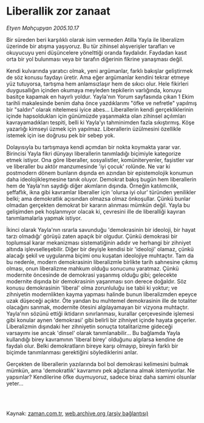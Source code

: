 # Liberallik zor zanaat

*Etyen Mahçupyan 2005.10.17*

<td class="columnist-detail">
<p>Bir süreden beri karşılıklı olarak isim vermeden Atilla Yayla ile liberalizm üzerinde bir atışma yaşıyoruz. Bu tür zihinsel alışverişler tarafları ve okuyucuyu yeni düşüncelere yönelttiği oranda faydalıdır. Faydadan kasıt orta bir yol bulunması veya bir tarafın diğerinin fikrine yanaşması değil.</p>
<p>
<div id="haberMetinDiv">
<p>Kendi kulvarında yaratıcı olmak, yeni argümanlar, farklı bakışlar geliştirmek de söz konusu faydayı üretir. Ama eğer argümanlar kendini tekrar etmeye yüz tutuyorsa, tartışma hem anlamsızlaşır hem de sıkıcı olur. Hele fikirleri duygusallığın içinden okumaya meyleden tepkilerin varlığında, konuyu basitçe kapamak en hayırlı yoldur. Yayla'nın Yorum sayfasında çıkan 1 Ekim tarihli makalesinde benim daha önce yazdıklarımı "öfke ve nefretle" yapılmış bir "saldırı" olarak nitelemesi iyice abes... Liberallerin kendi gerçekliklerinin içinde hapsoldukları için günümüzde yaşanmakta olan zihinsel açılımları kavrayamadıkları tespiti, belli ki Yayla'yı tahminimden fazla sıkıştırmış. Köşe yazarlığı kimseyi üzmek için yapılmaz. Liberallerin üzülmesini özellikle istemek için ise doğrusu pek bir sebep yok. 
<p>Dolayısıyla bu tartışmaya kendi açımdan bir nokta koymakta yarar var. Birincisi Yayla fikri dünyayı liberallerin tanımladığı biçimiyle kategorize etmek istiyor. Ona göre liberaller, sosyalistler, komüniteryenler, faşistler var ve liberaller bu aktör manzumesinde 'iyi çocuk' rolünde. Ne var ki postmodern dönem bunların dışında en azından bir epistemolojik konumun daha ideolojikleşmesine tanık oluyor. Demokrat bakış bugün hem liberallerin hem de Yayla'nın saydığı diğer akımların dışında. Örneğin katılımcılık, şeffaflık, ikna gibi kavramlar liberaller için 'olursa iyi olur' türünden yenilikler belki; ama demokratlık açısından olmazsa olmaz önkoşullar. Çünkü bunlar olmadan gerçekten demokrat bir kararın alınması mümkün değil. Yayla bu gelişimden pek hoşlanmıyor olacak ki, çevresini ille de liberalliği kayıran tanımlamalarla yapmak istiyor. 
<p>İkinci olarak Yayla'nın ısrarla savunduğu 'demokrasinin bir ideoloji, bir hayat tarzı olmadığı' görüşü zaten apaçık bir olgudur. Çünkü demokrasi bir toplumsal karar mekanizması sistematiğinin adıdır ve herhangi bir zihniyet altında işlevselleşebilir. Diğer bir deyişle kendisi bir 'ideoloji' olamaz, çünkü alacağı şekil ve uygulanma biçimi onu kuşatan ideolojiye muhtaçtır. Tam da bu nedenle, modern demokrasinin liberalizmle birlikte tarih sahnesine çıkmış olması, onun liberalizme mahkum olduğu sonucunu yaratmaz. Çünkü modernite öncesinde de demokrasi yaşanmış olduğu gibi; gelecekte modernite dışında bir demokrasinin yaşanması son derece doğaldır. Söz konusu demokrasinin 'liberal' olma zorunluluğu ise tabii ki yoktur; ve zihniyetin modernlikten kayma yapması halinde bunun liberalizmden epeyce uzak düşeceği açıktır. Öte yandan bu muhtemel demokrasinin ille de totaliter olacağını sanmak, modernite ötesini algılayamayan bir vizyona muhtaçtır. Yayla'nın sözünü ettiği iktidarın sınırlanması, kurallar çerçevesinde işlemesi gibi konular aynen 'demokrasi' gibi belirli bir zihniyet içinde hayata geçerler. Liberalizmin dışındaki her zihniyetin sonuçta totalitarizme gideceği varsayımı ise ancak 'dinsel' olarak tanımlanabilir... Bu bağlamda Yayla kullandığı birey kavramının 'liberal birey' olduğunu algılarsa kendine de faydalı olur. Belki demokratların bireye karşı olmayıp, bireyin farklı bir biçimde tanımlanması gerektiğini söylediklerini anlar.
<p>Gerçekten de liberallerin yazılarında bol bol demokrasi kelimesini bulmak mümkün, ama 'demokratlık' kavramını pek ağızlarına almak istemiyorlar. Ne yapsınlar? Kendilerine öfke duymuyoruz, sadece biraz daha samimi olsunlar yeter... </p></p></p></p></div>
</p>


<p><br>
		 </br></p></td>

Kaynak: [zaman.com.tr](http://zaman.com.tr/yazar.do?yazino=220620), [web.archive.org (arşiv bağlantısı)](http://web.archive.org/web/20120315010958/http://www.zaman.com.tr/yazar.do?yazino=220620)
